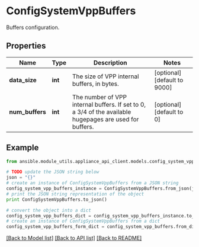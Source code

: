 # ConfigSystemVppBuffers

Buffers configuration.

## Properties

Name | Type | Description | Notes
------------ | ------------- | ------------- | -------------
**data_size** | **int** | The size of VPP internal buffers, in bytes. | [optional] [default to 9000]
**num_buffers** | **int** | The number of VPP internal buffers. If set to 0, a 3/4 of the available hugepages are used for buffers. | [optional] [default to 0]

## Example

```python
from ansible.module_utils.appliance_api_client.models.config_system_vpp_buffers import ConfigSystemVppBuffers

# TODO update the JSON string below
json = "{}"
# create an instance of ConfigSystemVppBuffers from a JSON string
config_system_vpp_buffers_instance = ConfigSystemVppBuffers.from_json(json)
# print the JSON string representation of the object
print ConfigSystemVppBuffers.to_json()

# convert the object into a dict
config_system_vpp_buffers_dict = config_system_vpp_buffers_instance.to_dict()
# create an instance of ConfigSystemVppBuffers from a dict
config_system_vpp_buffers_form_dict = config_system_vpp_buffers.from_dict(config_system_vpp_buffers_dict)
```
[[Back to Model list]](../README.md#documentation-for-models) [[Back to API list]](../README.md#documentation-for-api-endpoints) [[Back to README]](../README.md)


